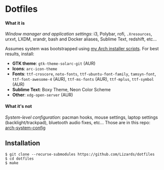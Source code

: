 # Dotfiles


#### What it is

*Window manager and application settings*: i3, Polybar, rofi, `.Xresources`, urxvt, LXDM, xrandr, bash and Docker aliases, Sublime Text, redshift, etc...

Assumes system was bootstrapped using [my Arch installer scripts](https://github.com/Lizards/arch-installer).  For best results, install:

- __GTK theme__: `gtk-theme-solarc-git` (AUR)
- __Icons__: `arc-icon-theme`
- __Fonts__: `ttf-croscore`, `noto-fonts`, `ttf-ubuntu-font-family`, `tamsyn-font`, `ttf-font-awesome-4` (AUR), `ttf-ms-fonts` (AUR), `ttf-mplus`, `ttf-symbol` (AUR)
- __Sublime Text__: Boxy Theme, Neon Color Scheme
- __Other__: `xdg-open-server` (AUR)

#### What it's not

*System-level configuration*: pacman hooks, mouse settings, laptop settings (backlight/trackpad), bluetooth audio fixes, etc...  Those are in this repo: [arch-system-config](https://github.com/Lizards/arch-system-config)

## Installation

```
$ git clone --recurse-submodules https://github.com/Lizards/dotfiles 
$ cd dotfiles
$ make
```
